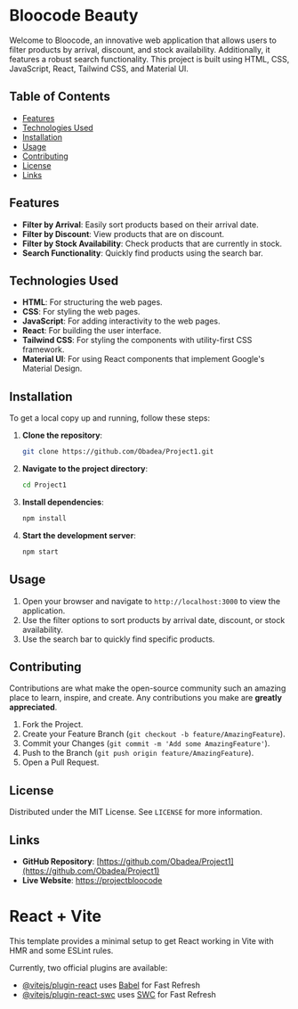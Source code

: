 
# Bloocode Beauty

Welcome to Bloocode, an innovative web application that allows users to filter products by arrival, discount, and stock availability. Additionally, it features a robust search functionality. This project is built using HTML, CSS, JavaScript, React, Tailwind CSS, and Material UI.

## Table of Contents

- [Features](#features)
- [Technologies Used](#technologies-used)
- [Installation](#installation)
- [Usage](#usage)
- [Contributing](#contributing)
- [License](#license)
- [Links](#links)

## Features

- **Filter by Arrival**: Easily sort products based on their arrival date.
- **Filter by Discount**: View products that are on discount.
- **Filter by Stock Availability**: Check products that are currently in stock.
- **Search Functionality**: Quickly find products using the search bar.

## Technologies Used

- **HTML**: For structuring the web pages.
- **CSS**: For styling the web pages.
- **JavaScript**: For adding interactivity to the web pages.
- **React**: For building the user interface.
- **Tailwind CSS**: For styling the components with utility-first CSS framework.
- **Material UI**: For using React components that implement Google's Material Design.

## Installation

To get a local copy up and running, follow these steps:

1. **Clone the repository**:
   ```bash
   git clone https://github.com/Obadea/Project1.git
   ```
2. **Navigate to the project directory**:
   ```bash
   cd Project1
   ```
3. **Install dependencies**:
   ```bash
   npm install
   ```
4. **Start the development server**:
   ```bash
   npm start
   ```

## Usage

1. Open your browser and navigate to `http://localhost:3000` to view the application.
2. Use the filter options to sort products by arrival date, discount, or stock availability.
3. Use the search bar to quickly find specific products.

## Contributing

Contributions are what make the open-source community such an amazing place to learn, inspire, and create. Any contributions you make are **greatly appreciated**.

1. Fork the Project.
2. Create your Feature Branch (`git checkout -b feature/AmazingFeature`).
3. Commit your Changes (`git commit -m 'Add some AmazingFeature'`).
4. Push to the Branch (`git push origin feature/AmazingFeature`).
5. Open a Pull Request.

## License

Distributed under the MIT License. See `LICENSE` for more information.

## Links

- **GitHub Repository**: [https://github.com/Obadea/Project1](https://github.com/Obadea/Project1)
- **Live Website**: [https://projectbloocode](https://bloocodebeauty.vercel.app/products)



# React + Vite

This template provides a minimal setup to get React working in Vite with HMR and some ESLint rules.

Currently, two official plugins are available:

- [@vitejs/plugin-react](https://github.com/vitejs/vite-plugin-react/blob/main/packages/plugin-react/README.md) uses [Babel](https://babeljs.io/) for Fast Refresh
- [@vitejs/plugin-react-swc](https://github.com/vitejs/vite-plugin-react-swc) uses [SWC](https://swc.rs/) for Fast Refresh
